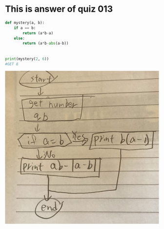 # This is answer of quiz 013

```.py
def mystery(a, b):
    if a == b:
        return (a*b-a)
    else:
        return (a*b-abs(a-b))


print(mystery(2, 6))
#GET 8

```

![](https://github.com/yutaro741/unit-1/blob/main/picture/IMG_4844_2.jpg)
